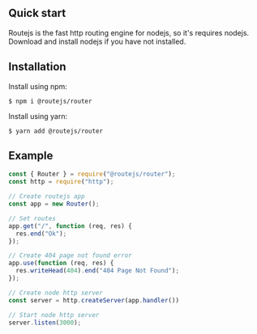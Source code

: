 ## Quick start

Routejs is the fast http routing engine for nodejs, so it's requires nodejs.
Download and install nodejs if you have not installed.

## Installation

Install using npm:

```console
$ npm i @routejs/router
```

Install using yarn:

```console
$ yarn add @routejs/router
```

## Example

```js
const { Router } = require("@routejs/router");
const http = require("http");

// Create routejs app
const app = new Router();

// Set routes
app.get("/", function (req, res) {
  res.end("Ok");
});

// Create 404 page not found error
app.use(function (req, res) {
  res.writeHead(404).end("404 Page Not Found");
});

// Create node http server
const server = http.createServer(app.handler())

// Start node http server
server.listen(3000);
```
